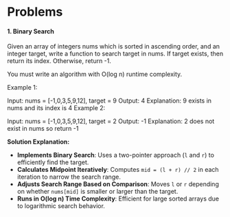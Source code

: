 <h1>Problems</h1>

<h4>1. Binary Search</h4>
Given an array of integers nums which is sorted in ascending order, and an integer target, write a function to search target in nums. If target exists, then return its index. Otherwise, return -1.

You must write an algorithm with O(log n) runtime complexity.

 

Example 1:

Input: nums = [-1,0,3,5,9,12], target = 9
Output: 4
Explanation: 9 exists in nums and its index is 4
Example 2:

Input: nums = [-1,0,3,5,9,12], target = 2
Output: -1
Explanation: 2 does not exist in nums so return -1

<b>Solution Explanation:</b>
- **Implements Binary Search**: Uses a two-pointer approach (`l` and `r`) to efficiently find the target.  
- **Calculates Midpoint Iteratively**: Computes `mid = (l + r) // 2` in each iteration to narrow the search range.  
- **Adjusts Search Range Based on Comparison**: Moves `l` or `r` depending on whether `nums[mid]` is smaller or larger than the target.  
- **Runs in O(log n) Time Complexity**: Efficient for large sorted arrays due to logarithmic search behavior.